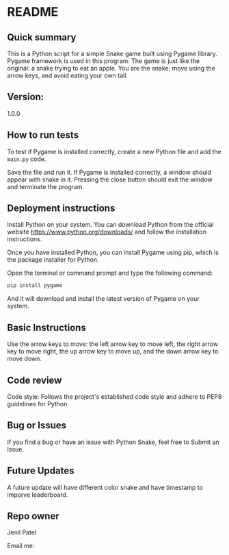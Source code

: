 # README #


## Quick summary

This is a Python script for a simple Snake game built using Pygame library. Pygame framework is used in this program. The game is just like the original: a snake trying to eat an apple. You are the snake; move using the arrow keys, and avoid eating your own tail.


## Version:

   1.0.0 


## How to run tests

   To test if Pygame is installed correctly, create a new Python file and add the ```main.py``` code.
   
   Save the file and run it. If Pygame is installed correctly, a window should appear with snake in it. Pressing the close button should exit the window and terminate the program.

## Deployment instructions

  Install Python on your system. You can download Python from the official website https://www.python.org/downloads/ and follow the installation instructions.
  
  Once you have installed Python, you can install Pygame using pip, which is the package installer for Python. 
  
  Open the terminal or command prompt and type the following command: 
  
  ```bash
  pip install pygame
  ```
  
  And it will download and install the latest version of Pygame on your system.
	
## Basic Instructions

  Use the arrow keys to move: the left arrow key to move left, the right arrow key to move right, the up arrow key to move up, and the down arrow key to move down.


## Code review

  Code style: Follows the project's established code style and adhere to PEP8 guidelines for Python 
  
## Bug or Issues

  If you find a bug or have an issue with Python Snake, feel free to Submit an Issue.
  
## Future Updates

  A future update will have different color snake and have timestamp to imporve leaderboard.
	
## Repo owner 

  Jenil Patel
  
  Email me:  <a href="mailto:jenilp110@gmail.com" target="_blank"> 
  
	

